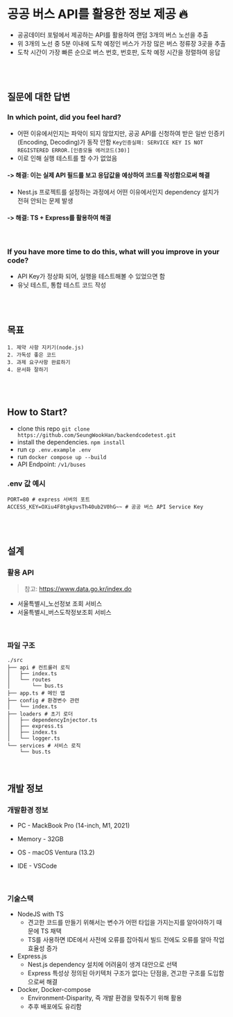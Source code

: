 # 공공 버스 API를 활용한 정보 제공 🔥

- 공공데이터 포털에서 제공하는 API를 활용하여 랜덤 3개의 버스 노선을 추출
- 위 3개의 노선 중 5분 이내에 도착 예정인 버스가 가장 많은 버스 정류장 3곳을 추출
- 도착 시간이 가장 빠른 순으로 버스 번호, 번호판, 도착 예정 시간을 정렬하여 응답

<br><br>

## 질문에 대한 답변

### In which point, did you feel hard?

- 어떤 이유에서인지는 파악이 되지 않았지만, 공공 API를 신청하여 받은 일반 인증키(Encoding, Decoding)가 동작 안함 `Key인증실패: SERVICE KEY IS NOT REGISTERED ERROR.[인증모듈 에러코드(30)]`
- 이로 인해 실행 테스트를 할 수가 없었음

#### -> 해결: 이는 실제 API 필드를 보고 응답값을 예상하여 코드를 작성함으로써 해결

- Nest.js 프로젝트를 설정하는 과정에서 어떤 이유에서인지 dependency 설치가 전혀 안되는 문제 발생

#### -> 해결: TS + Express를 활용하여 해결

<br>

### If you have more time to do this, what will you improve in your code?

- API Key가 정상화 되어, 실행을 테스트해볼 수 있었으면 함
- 유닛 테스트, 통합 테스트 코드 작성

<br><br>

## 목표

    1. 제약 사항 지키기(node.js)
    2. 가독성 좋은 코드
    3. 과제 요구사항 완료하기
    4. 문서화 잘하기

<br><br>

## How to Start?

- clone this repo `git clone https://github.com/SeungWookHan/backendcodetest.git`
- install the dependencies. `npm install`
- run `cp .env.example .env`
- run `docker compose up --build`
- API Endpoint: `/v1/buses`

### .env 값 예시

```shell
PORT=80 # express 서버의 포트
ACCESS_KEY=OXiu4F8tgkpvsTh40ub2V0hG~~ # 공공 버스 API Service Key
```

<br><br>

## 설계

### 활용 API

> 참고: https://www.data.go.kr/index.do

- 서울특별시\_노선정보 조회 서비스
- 서울특별시\_버스도착정보조회 서비스

<br>

### 파일 구조

```
./src
├── api # 컨트롤러 로직
│   ├── index.ts
│   └── routes
│       └── bus.ts
├── app.ts # 메인 앱
├── config # 환경변수 관련
│   └── index.ts
├── loaders # 초기 로더
│   ├── dependencyInjector.ts
│   ├── express.ts
│   ├── index.ts
│   └── logger.ts
└── services # 서비스 로직
    └── bus.ts
```

<br>

## 개발 정보

### 개발환경 정보

- PC - MackBook Pro (14-inch, M1, 2021)
- Memory - 32GB
- OS - macOS Ventura (13.2)

- IDE - VSCode

<br>

### 기술스택

- NodeJS with TS
  - 견고한 코드를 만들기 위해서는 변수가 어떤 타입을 가지는지를 알아야하기 때문에 TS 채택
  - TS를 사용하면 IDE에서 사전에 오류를 잡아줘서 빌드 전에도 오류를 알아 작업 효율성 증가
- Express.js
  - Nest.js dependency 설치에 어려움이 생겨 대안으로 선택
  - Express 특성상 정의된 아키텍처 구조가 없다는 단점을, 견고한 구조를 도입함으로써 해결
- Docker, Docker-compose
  - Environment-Disparity, 즉 개발 환경을 맞춰주기 위해 활용
  - 추후 배포에도 유리함
